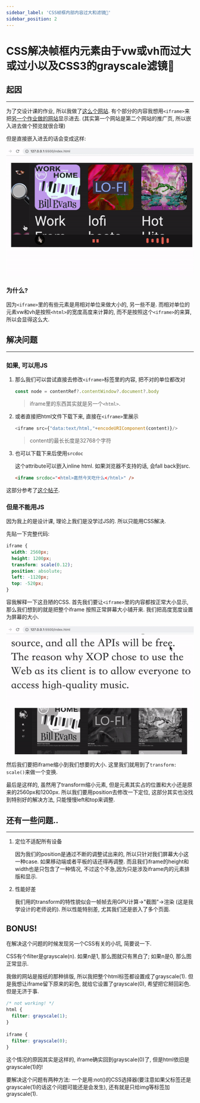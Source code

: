 ```yaml
---
sidebar_label: 'CSS帧框内部内容过大和滤镜🔬'
sidebar_position: 2
---
```

# CSS解决帧框内元素由于vw或vh而过大或过小以及CSS3的grayscale滤镜🔬

## 起因

---

为了交设计课的作业, 所以我做了[这么个网站](https://fewwwww.github.io/xop/). 有个部分的内容我想用`<iframe>`来把[另一个作业做的网站](https://fewwwww.github.io/xop-app/)显示进去. (其实第一个网站是第二个网站的推广页, 所以嵌入进去做个预览就很合理)

但是直接嵌入进去的话会变成这样:

![before](/img/iframe-size/before.gif)

### 为什么?

因为`<iframe>`里的有些元素是用相对单位来做大小的, 另一些不是. 而相对单位的元素vw和vh是按照`<html>`的宽度高度来计算的, 而不是按照这个`<iframe>`的来算, 所以会显得这么大.

## 解决问题

---

### 如果, 可以用JS

1. 那么我们可以尝试直接去修改`<iframe>`标签里的内容, 把不对的单位都改对

    ```js
    const node = contentRef?.contentWindow?.document?.body
    ```

    > iframe里的东西其实就是另一个`<html>`.

2. 或者直接把html文件下载下来, 直接在`<iframe>`里展示

    ```js
    <iframe src={"data:text/html,"+encodeURIComponent(content)}/>
    ```

    > content的最长长度是32768个字符

3. 也可以下载下来后使用`srcdoc`

    这个attribute可以嵌入inline html. 如果浏览器不支持的话, 会fall back到src.

    ```html
    <iframe srcdoc="<html>嘉然今天吃什么</html>" />
    ```

这部分参考了[这个帖子](https://stackoverflow.com/questions/34743264/how-to-set-iframe-content-of-a-react-component).

### 但是不能用JS

因为我上的是设计课, 理论上我们是没学过JS的. 所以只能用CSS解决.

先贴一下完整代码:

```css
iframe {
  width: 2560px;
  height: 1200px;
  transform: scale(0.12);
  position: absolute;
  left: -1120px;
  top: -520px;
}
```

容我解释一下这丑陋的CSS. 首先我们要让`<iframe>`里的内容都按正常大小显示, 那么我们想到的就是把整个iframe
按照正常屏幕大小铺开来. 我们把高度宽度设置为屏幕的大小.

![after](/img/iframe-size/after.gif)

然后我们要把iframe缩小到我们想要的大小. 这里我们就用到了`transform: scale()`来做一个变换.

最后是这样的, 虽然用了transform缩小元素, 但是元素其实占的位置和大小还是原来的2560px和1200px.
所以我们要用position去修改一下定位, 这部分其实也没找到特别好的解决方法, 只能慢慢left和top来调整.

## 还有一些问题..

---

1. 定位不适配所有设备

    因为我们的position是通过不断的调整试出来的, 所以只针对我们屏幕大小这一种case. 如果移动端或者平板的话还得再调整. 而且我们iframe的height和width也是只包含了一种情况, 不过这个不急,因为只是涉及iframe内的元素排版和显示.

2. 性能好差

    我们用的transform的特性貌似会一帧帧去用GPU计算->"截图"->渲染 (这是我学设计的老师说的). 所以性能特别差, 尤其我们还是嵌入了多个页面.

## BONUS!

在解决这个问题的时候发现另一个CSS有关的小坑, 简要说一下.

CSS有个filter是grayscale(n). 如果n是1, 那么图就只有黑白了; 如果n是0, 那么图正常显示.

我做的网站是报纸的那种排版, 所以我把整个html标签都设置成了grayscale(1). 但是我想让iframe留下原来的彩色, 就给它设置了grayscale(0), 希望把它掰回彩色. 但是无济于事.

```css
/* not working! */
html {
  filter: grayscale(1);
}

iframe {
  filter: grayscale(0);
}
```

这个情况的原因其实是这样的, iframe确实回到grayscale(0)了, 但是html依旧是grayscale(1)的!

要解决这个问题有两种方法: 一个是用:not()的CSS选择器(要注意如果父标签还是grayscale(1)的话这个问题可能还是会发生), 还有就是只给img等标签加grayscale(1).
